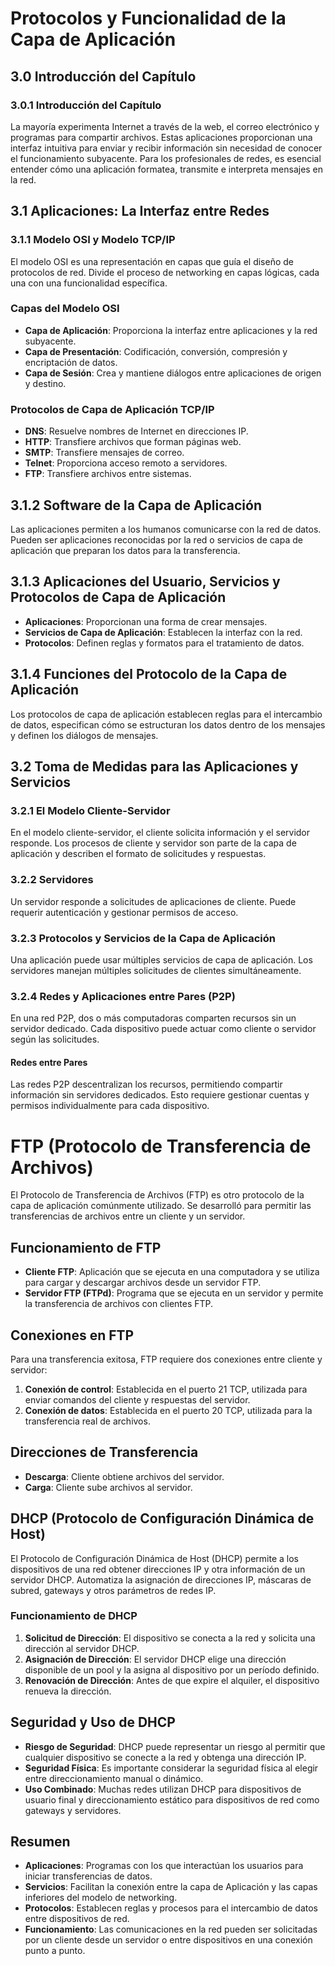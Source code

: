 # Protocolos y Funcionalidad de la Capa de Aplicación

## 3.0 Introducción del Capítulo

### 3.0.1 Introducción del Capítulo
La mayoría experimenta Internet a través de la web, el correo electrónico y programas para compartir archivos. Estas aplicaciones proporcionan una interfaz intuitiva para enviar y recibir información sin necesidad de conocer el funcionamiento subyacente. Para los profesionales de redes, es esencial entender cómo una aplicación formatea, transmite e interpreta mensajes en la red.

## 3.1 Aplicaciones: La Interfaz entre Redes

### 3.1.1 Modelo OSI y Modelo TCP/IP
El modelo OSI es una representación en capas que guía el diseño de protocolos de red. Divide el proceso de networking en capas lógicas, cada una con una funcionalidad específica.

### Capas del Modelo OSI
- **Capa de Aplicación**: Proporciona la interfaz entre aplicaciones y la red subyacente.
- **Capa de Presentación**: Codificación, conversión, compresión y encriptación de datos.
- **Capa de Sesión**: Crea y mantiene diálogos entre aplicaciones de origen y destino.

### Protocolos de Capa de Aplicación TCP/IP
- **DNS**: Resuelve nombres de Internet en direcciones IP.
- **HTTP**: Transfiere archivos que forman páginas web.
- **SMTP**: Transfiere mensajes de correo.
- **Telnet**: Proporciona acceso remoto a servidores.
- **FTP**: Transfiere archivos entre sistemas.

## 3.1.2 Software de la Capa de Aplicación
Las aplicaciones permiten a los humanos comunicarse con la red de datos. Pueden ser aplicaciones reconocidas por la red o servicios de capa de aplicación que preparan los datos para la transferencia.

## 3.1.3 Aplicaciones del Usuario, Servicios y Protocolos de Capa de Aplicación
- **Aplicaciones**: Proporcionan una forma de crear mensajes.
- **Servicios de Capa de Aplicación**: Establecen la interfaz con la red.
- **Protocolos**: Definen reglas y formatos para el tratamiento de datos.

## 3.1.4 Funciones del Protocolo de la Capa de Aplicación
Los protocolos de capa de aplicación establecen reglas para el intercambio de datos, especifican cómo se estructuran los datos dentro de los mensajes y definen los diálogos de mensajes.

## 3.2 Toma de Medidas para las Aplicaciones y Servicios

### 3.2.1 El Modelo Cliente-Servidor
En el modelo cliente-servidor, el cliente solicita información y el servidor responde. Los procesos de cliente y servidor son parte de la capa de aplicación y describen el formato de solicitudes y respuestas.

### 3.2.2 Servidores
Un servidor responde a solicitudes de aplicaciones de cliente. Puede requerir autenticación y gestionar permisos de acceso.

### 3.2.3 Protocolos y Servicios de la Capa de Aplicación
Una aplicación puede usar múltiples servicios de capa de aplicación. Los servidores manejan múltiples solicitudes de clientes simultáneamente.

### 3.2.4 Redes y Aplicaciones entre Pares (P2P)
En una red P2P, dos o más computadoras comparten recursos sin un servidor dedicado. Cada dispositivo puede actuar como cliente o servidor según las solicitudes.

#### Redes entre Pares
Las redes P2P descentralizan los recursos, permitiendo compartir información sin servidores dedicados. Esto requiere gestionar cuentas y permisos individualmente para cada dispositivo.

# FTP (Protocolo de Transferencia de Archivos)

El Protocolo de Transferencia de Archivos (FTP) es otro protocolo de la capa de aplicación comúnmente utilizado. Se desarrolló para permitir las transferencias de archivos entre un cliente y un servidor.

## Funcionamiento de FTP

- **Cliente FTP**: Aplicación que se ejecuta en una computadora y se utiliza para cargar y descargar archivos desde un servidor FTP.
- **Servidor FTP (FTPd)**: Programa que se ejecuta en un servidor y permite la transferencia de archivos con clientes FTP.

## Conexiones en FTP

Para una transferencia exitosa, FTP requiere dos conexiones entre cliente y servidor:

1. **Conexión de control**: Establecida en el puerto 21 TCP, utilizada para enviar comandos del cliente y respuestas del servidor.
2. **Conexión de datos**: Establecida en el puerto 20 TCP, utilizada para la transferencia real de archivos.

## Direcciones de Transferencia

- **Descarga**: Cliente obtiene archivos del servidor.
- **Carga**: Cliente sube archivos al servidor.

## DHCP (Protocolo de Configuración Dinámica de Host)

El Protocolo de Configuración Dinámica de Host (DHCP) permite a los dispositivos de una red obtener direcciones IP y otra información de un servidor DHCP. Automatiza la asignación de direcciones IP, máscaras de subred, gateways y otros parámetros de redes IP.

### Funcionamiento de DHCP

1. **Solicitud de Dirección**: El dispositivo se conecta a la red y solicita una dirección al servidor DHCP.
2. **Asignación de Dirección**: El servidor DHCP elige una dirección disponible de un pool y la asigna al dispositivo por un período definido.
3. **Renovación de Dirección**: Antes de que expire el alquiler, el dispositivo renueva la dirección.

## Seguridad y Uso de DHCP

- **Riesgo de Seguridad**: DHCP puede representar un riesgo al permitir que cualquier dispositivo se conecte a la red y obtenga una dirección IP.
- **Seguridad Física**: Es importante considerar la seguridad física al elegir entre direccionamiento manual o dinámico.
- **Uso Combinado**: Muchas redes utilizan DHCP para dispositivos de usuario final y direccionamiento estático para dispositivos de red como gateways y servidores.

## Resumen

- **Aplicaciones**: Programas con los que interactúan los usuarios para iniciar transferencias de datos.
- **Servicios**: Facilitan la conexión entre la capa de Aplicación y las capas inferiores del modelo de networking.
- **Protocolos**: Establecen reglas y procesos para el intercambio de datos entre dispositivos de red.
- **Funcionamiento**: Las comunicaciones en la red pueden ser solicitadas por un cliente desde un servidor o entre dispositivos en una conexión punto a punto.

